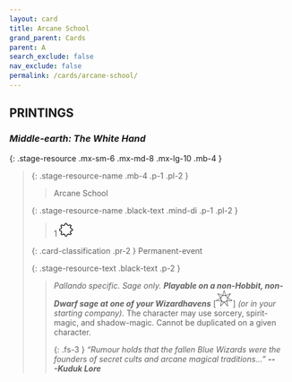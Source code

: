 ```yaml
---
layout: card
title: Arcane School
grand_parent: Cards
parent: A
search_exclude: false
nav_exclude: false
permalink: /cards/arcane-school/
---
```


## PRINTINGS


### _Middle-earth: The White Hand_

{: .stage-resource .mx-sm-6 .mx-md-8 .mx-lg-10 .mb-4 }
> {: .stage-resource-name .mb-4 .p-1 .pl-2 }
> > <div class="card-mp"></div>
> > <div class="card-name">Arcane School</div>
>
> {: .stage-resource-name .black-text .mind-di .p-1 .pl-2 }
> > 1 ![](/assets/images/stage-point.svg)
>
> {: .card-classification .pr-2 }
> Permanent-event
>
> {: .stage-resource-text .black-text .p-2 }
> > _Pallando specific._ _Sage only._ ***Playable on a non-Hobbit, non-Dwarf sage at one of your Wizardhavens*** <nobr>[<img src="/assets/images/free-haven.svg">]</nobr> _(or in your starting company)._ The character may use sorcery, spirit-magic, and shadow-magic. Cannot be duplicated on a given character. 
> > 
> > {: .fs-3 } 
> > _“Rumour holds that the fallen Blue Wizards were the founders of secret cults and arcane magical traditions...”_ ***---&#65279;Kuduk&nbsp;Lore*** 
> 
